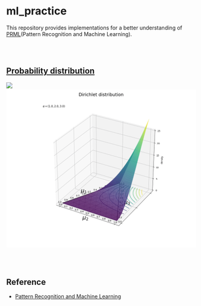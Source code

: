 # ml_practice
This repository provides implementations for a better understanding of [PRML](https://www.microsoft.com/en-us/research/uploads/prod/2006/01/Bishop-Pattern-Recognition-and-Machine-Learning-2006.pdf)(Pattern Recognition and Machine Learning).

<br></br>

## [Probability distribution](https://github.com/Hiroaki-K4/ml_practice/tree/main/probability_distribution)

<img src='probability_distribution/images/beta_dist.gif' width='600'>

<img src='probability_distribution/images/dirichlet_dist.gif' width='600'>

<br></br>

## Reference
- [Pattern Recognition and Machine Learning](https://www.microsoft.com/en-us/research/uploads/prod/2006/01/Bishop-Pattern-Recognition-and-Machine-Learning-2006.pdf)